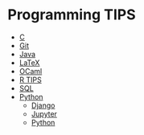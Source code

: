 Programming TIPS
======

- [C](./c.md)
- [Git](./git.md)
- [Java](./java.md)
- [LaTeX](./latex.md)
- [OCaml](./ocaml.md)
- [R TIPS](./r.md)
- [SQL](./sql.md)
- [Python](./PYT)
    - [Django](./PYT/django.md)
    - [Jupyter](./PYT/jupyter.md)
    - [Python](./PYT/python.md)